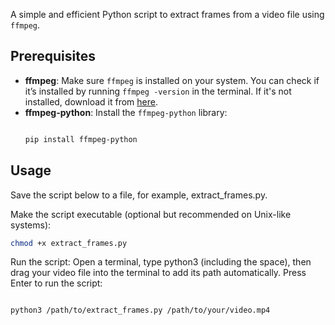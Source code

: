 
A simple and efficient Python script to extract frames from a video file using `ffmpeg`.

## Prerequisites

- **ffmpeg**: Make sure `ffmpeg` is installed on your system. You can check if it’s installed by running `ffmpeg -version` in the terminal. If it's not installed, download it from [here](https://ffmpeg.org/download.html).
- **ffmpeg-python**: Install the `ffmpeg-python` library:
  ```bash

  pip install ffmpeg-python

## Usage
Save the script below to a file, for example, extract_frames.py.

Make the script executable (optional but recommended on Unix-like systems):

  ```bash
chmod +x extract_frames.py

```
Run the script: Open a terminal, type python3 (including the space), then drag your video file into the terminal to add its path automatically. Press Enter to run the script:

```bash

python3 /path/to/extract_frames.py /path/to/your/video.mp4

```
